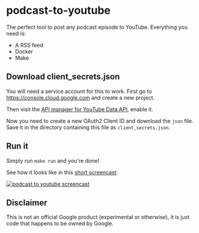 # podcast-to-youtube

The perfect tool to post any podcast episode to YouTube.
Everything you need is:

- A RSS feed
- Docker
- Make

## Download client_secrets.json

You will need a service account for this to work. First go to https://console.cloud.google.com
and create a new project.

Then visit the [API manager for YouTube Data API](https://console.cloud.google.com/apis/api/youtube/overview),
enable it.

Now you need to create a new OAuth2 Client ID and download the `json` file. Save it in the
directory containing this file as `client_secrets.json`.

## Run it

Simply run `make run` and you're done!

See how it looks like in this [short screencast](https://www.youtube.com/watch?v=n8R_00NCCDQ):

[![podcast to youtube screencast](https://img.youtube.com/vi/n8R_00NCCDQ/0.jpg)](https://www.youtube.com/watch?v=n8R_00NCCDQ)

## Disclaimer

This is not an official Google product (experimental or otherwise), it is just
code that happens to be owned by Google.
